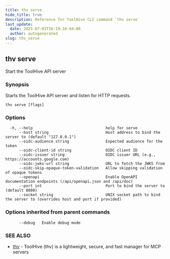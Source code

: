 ```yaml
---
title: thv serve
hide_title: true
description: Reference for ToolHive CLI command `thv serve`
last_update:
  date: 2025-07-03T16:19:10-04:00
  author: autogenerated
slug: thv_serve
---
```


## thv serve

Start the ToolHive API server

### Synopsis

Starts the ToolHive API server and listen for HTTP requests.

```
thv serve [flags]
```

### Options

```
  -h, --help                                help for serve
      --host string                         Host address to bind the server to (default "127.0.0.1")
      --oidc-audience string                Expected audience for the token
      --oidc-client-id string               OIDC client ID
      --oidc-issuer string                  OIDC issuer URL (e.g., https://accounts.google.com)
      --oidc-jwks-url string                URL to fetch the JWKS from
      --oidc-skip-opaque-token-validation   Allow skipping validation of opaque tokens
      --openapi                             Enable OpenAPI documentation endpoints (/api/openapi.json and /api/doc)
      --port int                            Port to bind the server to (default 8080)
      --socket string                       UNIX socket path to bind the server to (overrides host and port if provided)
```

### Options inherited from parent commands

```
      --debug   Enable debug mode
```

### SEE ALSO

* [thv](thv.md)	 - ToolHive (thv) is a lightweight, secure, and fast manager for MCP servers

